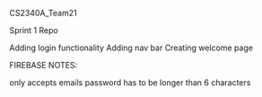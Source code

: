 CS2340A_Team21

Sprint 1 Repo

Adding login functionality
Adding nav bar
Creating welcome page

FIREBASE NOTES:

only accepts emails
password has to be longer than 6 characters
